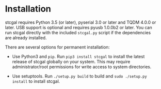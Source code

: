 Installation
============

stcgal requires Python 3.5 (or later), pyserial 3.0 or later and
TQDM 4.0.0 or later. USB support is optional and requires pyusb
1.0.0b2 or later. You can run stcgal directly with the included
```stcgal.py``` script if the dependencies are already installed.

There are several options for permanent installation:

* Use Python3 and ```pip```. Run ```pip3 install stcgal``` to
install the latest release of stcgal globally on your system.
This may require administrator/root permissions for write access
to system directories.

* Use setuptools. Run ```./setup.py build``` to build and
```sudo ./setup.py install``` to install stcgal.
